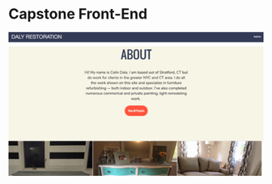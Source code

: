 # Capstone Front-End


![Alt text](/assets/styles/images/screenshot_app.png?raw=true "App Screenshot")

